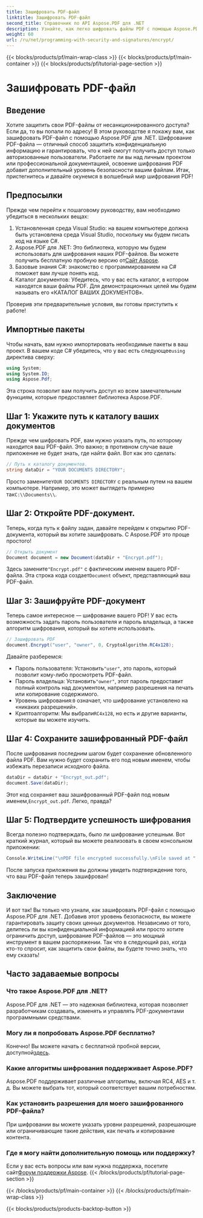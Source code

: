 ```yaml
---
title: Зашифровать PDF-файл
linktitle: Зашифровать PDF-файл
second_title: Справочник по API Aspose.PDF для .NET
description: Узнайте, как легко шифровать файлы PDF с помощью Aspose.PDF для .NET. Защитите конфиденциальную информацию с помощью нашего простого пошагового руководства.
weight: 60
url: /ru/net/programming-with-security-and-signatures/encrypt/
---
```


{{< blocks/products/pf/main-wrap-class >}}
{{< blocks/products/pf/main-container >}}
{{< blocks/products/pf/tutorial-page-section >}}

# Зашифровать PDF-файл

## Введение

Хотите защитить свои PDF-файлы от несанкционированного доступа? Если да, то вы попали по адресу! В этом руководстве я покажу вам, как зашифровать PDF-файл с помощью Aspose.PDF для .NET. Шифрование PDF-файла — отличный способ защитить конфиденциальную информацию и гарантировать, что к ней смогут получить доступ только авторизованные пользователи. Работаете ли вы над личным проектом или профессиональной документацией, освоение шифрования PDF добавит дополнительный уровень безопасности вашим файлам. Итак, пристегнитесь и давайте окунемся в волшебный мир шифрования PDF!

## Предпосылки

Прежде чем перейти к пошаговому руководству, вам необходимо убедиться в нескольких вещах:

1. Установленная среда Visual Studio: на вашем компьютере должна быть установлена среда Visual Studio, поскольку мы будем писать код на языке C#.
2.  Aspose.PDF для .NET: Это библиотека, которую мы будем использовать для шифрования наших PDF-файлов. Вы можете получить бесплатную пробную версию от[Сайт Aspose](https://releases.aspose.com/).
3. Базовые знания C#: знакомство с программированием на C# поможет вам лучше понять код.
4. Каталог документов: Убедитесь, что у вас есть каталог, в котором находятся ваши файлы PDF. Для демонстрационных целей мы будем называть его «КАТАЛОГ ВАШИХ ДОКУМЕНТОВ».

Проверив эти предварительные условия, вы готовы приступить к работе!

## Импортные пакеты

 Чтобы начать, вам нужно импортировать необходимые пакеты в ваш проект. В вашем коде C# убедитесь, что у вас есть следующее`using` директива сверху:

```csharp
using System;
using System.IO;
using Aspose.Pdf;
```

Эта строка позволит вам получить доступ ко всем замечательным функциям, которые предоставляет библиотека Aspose.PDF.

## Шаг 1: Укажите путь к каталогу ваших документов

Прежде чем шифровать PDF, вам нужно указать путь, по которому находится ваш PDF-файл. Это важно; в противном случае ваше приложение не будет знать, где найти файл. Вот как это сделать:

```csharp
// Путь к каталогу документов.
string dataDir = "YOUR DOCUMENTS DIRECTORY";
```

 Просто замените`YOUR DOCUMENTS DIRECTORY` с реальным путем на вашем компьютере. Например, это может выглядеть примерно так`C:\\Documents\\`.

## Шаг 2: Откройте PDF-документ.

Теперь, когда путь к файлу задан, давайте перейдем к открытию PDF-документа, который вы хотите зашифровать. С Aspose.PDF это проще простого!

```csharp
// Открыть документ
Document document = new Document(dataDir + "Encrypt.pdf");
```

 Здесь замените`"Encrypt.pdf"` с фактическим именем вашего PDF-файла. Эта строка кода создает`Document` объект, представляющий ваш PDF-файл.

## Шаг 3: Зашифруйте PDF-документ

Теперь самое интересное — шифрование вашего PDF! У вас есть возможность задать пароль пользователя и пароль владельца, а также алгоритм шифрования, который вы хотите использовать.

```csharp
// Зашифровать PDF
document.Encrypt("user", "owner", 0, CryptoAlgorithm.RC4x128);
```

Давайте разберемся:
-  Пароль пользователя: Установить`"user"`, это пароль, который позволит кому-либо просмотреть PDF-файл.
-  Пароль владельца: Установить`"owner"`, этот пароль предоставит полный контроль над документом, например разрешения на печать или копирование содержимого.
-  Уровень шифрования:`0` означает, что шифрование установлено на «никаких разрешений».
-  Криптоалгоритм: Мы выбрали`RC4x128`, но есть и другие варианты, которые вы можете изучить.

## Шаг 4: Сохраните зашифрованный PDF-файл

После шифрования последним шагом будет сохранение обновленного файла PDF. Вам нужно будет сохранить его под новым именем, чтобы избежать перезаписи исходного файла.

```csharp
dataDir = dataDir + "Encrypt_out.pdf";
document.Save(dataDir);
```

 Этот код сохраняет ваш зашифрованный PDF-файл под новым именем,`Encrypt_out.pdf`. Легко, правда?

## Шаг 5: Подтвердите успешность шифрования

Всегда полезно подтверждать, было ли шифрование успешным. Вот краткий журнал, который вы можете реализовать в своем консольном приложении:

```csharp
Console.WriteLine("\nPDF file encrypted successfully.\nFile saved at " + dataDir);
```

После запуска приложения вы должны увидеть подтверждение того, что ваш PDF-файл теперь зашифрован!

## Заключение

И вот так! Вы только что узнали, как зашифровать PDF-файл с помощью Aspose.PDF для .NET. Добавив этот уровень безопасности, вы можете гарантировать защиту своих ценных документов. Независимо от того, делитесь ли вы конфиденциальной информацией или просто хотите ограничить доступ, шифрование PDF-файлов — это мощный инструмент в вашем распоряжении. Так что в следующий раз, когда кто-то спросит, как защитить свои файлы, вы будете точно знать, что ему сказать!

## Часто задаваемые вопросы

### Что такое Aspose.PDF для .NET?
Aspose.PDF для .NET — это надежная библиотека, которая позволяет разработчикам создавать, изменять и управлять PDF-документами программными средствами.

### Могу ли я попробовать Aspose.PDF бесплатно?
 Конечно! Вы можете начать с бесплатной пробной версии, доступной[здесь](https://releases.aspose.com/).

### Какие алгоритмы шифрования поддерживает Aspose.PDF?
Aspose.PDF поддерживает различные алгоритмы, включая RC4, AES и т. д. Вы можете выбрать тот, который соответствует вашим потребностям.

### Как установить разрешения для моего зашифрованного PDF-файла?
При шифровании вы можете указать уровни разрешений, разрешающие или ограничивающие такие действия, как печать и копирование контента.

### Где я могу найти дополнительную помощь или поддержку?
 Если у вас есть вопросы или вам нужна поддержка, посетите сайт[Форум поддержки Aspose](https://forum.aspose.com/c/pdf/10).
{{< /blocks/products/pf/tutorial-page-section >}}

{{< /blocks/products/pf/main-container >}}
{{< /blocks/products/pf/main-wrap-class >}}

{{< blocks/products/products-backtop-button >}}

